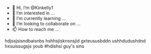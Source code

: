- 👋 Hi, I’m @Kinkelly1
- 👀 I’m interested in ...
- 🌱 I’m currently learning ...
- 💞️ I’m looking to collaborate on ...
- 📫 How to reach me ...

<!---
Kinkelly1/Kinkelly1 is a ✨ special ✨ repository because its `README.md` (this file) appears on your GitHub profile.
You can click the Preview link to take a look at your changes.
--->
hdjssjsisndbaisnbs
hshhsjisknsnsjid
gxteususbddn
ushhdudushdnd
hxsuissugsjs
youb
#hdishsi
guy's sins
